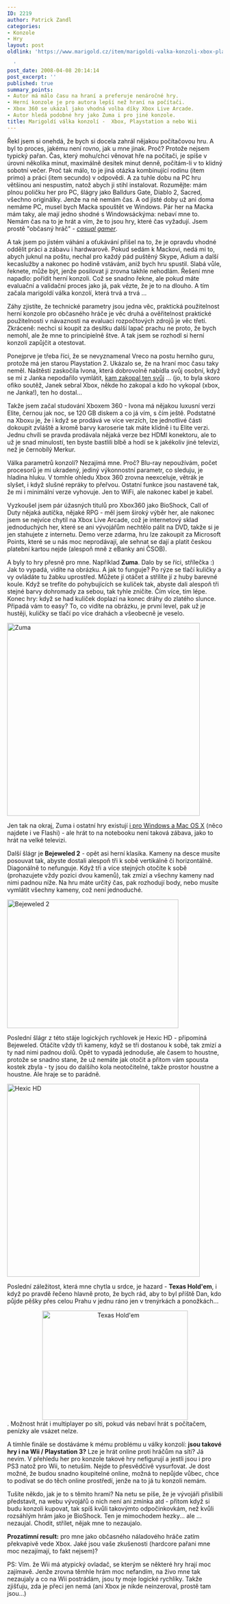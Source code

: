 ```yaml
---
ID: 2219
author: Patrick Zandl
categories:
- Konzole
- Hry
layout: post
oldlink: 'https://www.marigold.cz/item/marigoldi-valka-konzoli-xbox-playstation-a-nebo-wii

  '
post_date: 2008-04-08 20:14:14
post_excerpt: ''
published: true
summary_points:
- Autor má málo času na hraní a preferuje nenáročné hry.
- Herní konzole je pro autora lepší než hraní na počítači.
- Xbox 360 se ukázal jako vhodná volba díky Xbox Live Arcade.
- Autor hledá podobné hry jako Zuma i pro jiné konzole.
title: Marigoldí válka konzolí -  Xbox, Playstation a nebo Wii
---
```


Řekl jsem si onehdá, že bych si docela zahrál nějakou počítačovou hru. A byl to proces, jakému není rovno, jak u mne jinak. Proč? Protože nejsem typický pařan. Čas, který mohu/chci věnovat hře na počítači, je spíše v úrovni několika minut, maximálně desítek minut denně, počítám-li v to klidný sobotní večer. Proč tak málo, to je jiná otázka kombinující rodinu (item primo) a práci (item secundo) v odpovědi. A za tuhle dobu na PC hru většinou ani nespustím, natož abych ji stihl instalovat. Rozumějte: mám plnou poličku her pro PC, šlágry jako Balldurs Gate, Diablo 2, Sacred, všechno originálky. Jenže na ně nemám čas. A od jisté doby už ani doma nemáme PC, musel bych Macka spouštět ve Windows. Pár her na Macka mám taky, ale mají jedno shodné s Windowsáckýma: nebaví mne to. Nemám čas na to je hrát a vím, že to jsou hry, které čas vyžadují. Jsem prostě "občasný hráč" - <em><a href="http://en.wikipedia.org/wiki/Casual_gamer">casual gamer</a></em>.

A tak jsem po jistém váhání a oťukávání přišel na to, že je opravdu vhodné oddělit práci a zábavu i hardwarově. Pokud sedám k Mackovi, nedá mi to, abych juknul na poštu, nechal pro každý pád puštěný Skype, Adium a další kecaslužby a nakonec po hodině vstávám, aniž bych hru spustil. Slabá vůle, řeknete, může být, jenže posilovat ji zrovna takhle nehodlám. Řešení mne napadlo: pořídit herní konzoli. Což se snadno řekne, ale pokud máte evaluační a validační proces jako já, pak vězte, že je to na dlouho. A tím začala marigoldí válka konzolí, která trvá a trvá ... 

Záhy zjistíte, že technické parametry jsou jedna věc, praktická použitelnost herní konzole pro občasného hráče je věc druhá a ověřitelnost praktické použitelnosti v návaznosti na evaluaci rozpočtových zdrojů je věc třetí. Zkráceně: nechci si koupit za desítku další lapač prachu ne proto, že bych nemohl, ale že mne to principielně štve. A tak jsem se rozhodl si herní konzoli zapůjčit a otestovat. 
<!--more-->
Ponejprve je třeba říci, že se nevyznamenal Vreco na postu herního guru, protože má jen starou Playstation 2. Ukázalo se, že na hraní moc času taky neměl. Naštěstí zaskočila Ivona, která dobrovolně nabídla svůj osobní, když se mi z Janka nepodařilo vymlátit, <a href="http://www.stream.cz/video/58273-xbox-360-zadarmo-noisebrothers">kam zakopal ten svůj</a> ... (jo, to byla skoro ofiko soutěž, Janek sebral Xbox, někde ho zakopal a kdo ho vykopal (xbox, ne Janka!), ten ho dostal...

Takže jsem začal studování Xboxem 360 - Ivona má nějakou luxusní verzi Elite, černou jak noc, se 120 GB diskem a co já vím, s čím ještě. Podstatné na Xboxu je, že i když se prodává ve více verzích, lze jednotlivé části dokoupit zvláště a kromě barvy karoserie tak máte klidně i tu Elite verzi. Jednu chvíli se pravda prodávala nějaká verze bez HDMI konektoru, ale to už je snad minulostí, ten byste bastlili blbě a hodí se k jakékoliv jiné televizi, než je černobílý Merkur.

Válka parametrů konzolí? Nezajímá mne. Proč? Blu-ray nepoužívám, počet procesorů je mi ukradený, jediný výkonnostní parametr, co sleduju, je hladina hluku. V tomhle ohledu Xbox 360 zrovna neexceluje, větrák je slyšet, i když slušné repráky to přeřvou. Ostatní funkce jsou nastavené tak, že mi i minimální verze vyhovuje. Jen to WiFi, ale nakonec kabel je kabel. 

Vyzkoušel jsem pár úžasných titulů pro Xbox360 jako BioShock, Call of Duty nějaká autíčka, nějaké RPG - měl jsem široký výběr her, ale nakonec jsem se nejvíce chytil na Xbox Live Arcade, což je internetový sklad jednoduchých her, které se ani vývojářům nechtělo pálit na DVD, takže si je jen stahujete z internetu. Demo verze zdarma, hru lze zakoupit za Microsoft Points, které se u nás moc neprodávají, ale sehnat se dají a platit českou platební kartou nejde (alespoň mně z eBanky ani ČSOB).

A byly to hry přesně pro mne. Například <strong>Zuma</strong>. Dalo by se říci, střílečka :) Jak to vypadá, vidíte na obrázku. A jak to funguje? Po rýze se tlačí kuličky a vy ovládáte tu žabku uprostřed. Můžete jí otáčet a střílíte jí z huby barevné koule. Když se trefíte do pohybujících se kuliček tak, abyste dali alespoň tři stejné barvy dohromady za sebou, tak tyhle zničíte. Čím více, tím lépe. Konec hry: když se had kuliček doplazí na konec dráhy do zlatého slunce. Připadá vám to easy? To, co vidíte na obrázku, je první level, pak už je hustěji, kuličky se tlačí po více drahách a všeobecně je veselo. 

<img src="http://www.marigold.cz/wp-content/uploads//10EF3E5B-D6F0-468D-A55B-54ED3500421D.jpg" alt="Zuma" border="0" width="450"  />

Jen tak na okraj, Zuma i ostatní hry existují <a href="http://www.popcap.com/">i pro Windows a Mac OS X</a> (něco najdete i ve Flashi) - ale hrát to na notebooku není taková zábava, jako to hrát na velké televizi. 

Další šlágr je <strong>Bejeweled 2</strong> - opět asi herní klasika. Kameny na desce musíte posouvat tak, abyste dostali alespoň tři k sobě vertikálně či horizontálně. Diagonálně to nefunguje. Když tři a více stejných otočíte k sobě (prohazujete vždy pozici dvou kamenů), tak zmizí a všechny kameny nad nimi padnou níže. Na hru máte určitý čas, pak rozhodují body, nebo musíte vymlátit všechny kameny, což není jednoduché. 

<img src="http://www.marigold.cz/wp-content/uploads//F9AA60BF-DCB2-4257-A2B9-332569CE1F33.jpg" alt="Bejeweled 2" border="0" width="400" height="300" /> 

Poslední šlágr z této stáje logických rychlovek je Hexic HD - připomíná Bejeweled. Otáčíte vždy tři kameny, když se tři dostanou k sobě, tak zmizí a ty nad nimi padnou dolů. Opět to vypadá jednoduše, ale časem to houstne, protože se snadno stane, že už nemáte jak otočit a přitom vám spousta kostek zbyla - ty jsou do dalšího kola neotočitelné, takže prostor houstne a houstne. Ale hraje se to parádně. 

 <img src="http://www.marigold.cz/wp-content/uploads//227C1C47-BE05-4836-9A08-9B712E0E019D.jpg" alt="Hexic HD" border="0" width="450" />

Poslední záležitost, která mne chytla u srdce, je hazard - <strong>Texas Hold'em</strong>, i když po pravdě řečeno hlavně proto, že bych rád, aby to byl příště Dan, kdo půjde pěšky přes celou Prahu v jednu ráno jen v trenýrkách a ponožkách... <div style="text-align:center;"><img src="http://www.marigold.cz/wp-content/uploads//38C411F5-C197-4B1D-9A70-A088EB5895CC.jpg" alt="Texas Hold'em" border="0" width="340" height="255" /></div>. Možnost hrát i multiplayer po síti, pokud vás nebaví hrát s počítačem, penízky ale vsázet nelze. 

A tímhle finále se dostáváme k mému problému u války konzolí: <strong>jsou takové hry i na Wii / Playstation 3?</strong> Lze je hrát online proti hráčům na síti? Já nevím. V přehledu her pro konzole takové hry nefigurují a jestli jsou i pro PS3 natož pro Wii, to netuším. Nejde to přesvědčivě vysurfovat. Je dost možné, že budou snadno koupitelné online, možná to nepůjde vůbec, chce to podívat se do těch online prostředí, jenže na to já tu konzoli nemám. 

Tušíte někdo, jak je to s těmito hrami? Na netu se píše, že je vývojáři přislíbili představit, na webu vývojářů o nich není ani zmínka atd - přitom když si budu konzoli kupovat, tak spíš kvůli takovýmto odpočinkovkám, než kvůli rozsáhlým hrám jako je BioShock. Ten je mimochodem hezky... ale ... nezaujal. Chodit, střílet, nějak mne to nezaujalo. 

<strong>Prozatimní result:</strong> pro mne jako občasného náladového hráče zatím překvapivě vede Xbox. Jaké jsou vaše zkušenosti (hardcore pařani mne moc nezajímají, to fakt nejsem)?

PS: Vím. že Wii má atypický ovladač, se kterým se některé hry hrají moc zajímavě. Jenže zrovna těmhle hrám moc nefandím, na živo mne tak nezaujaly a co na Wii postrádám, jsou ty moje logické rychlíky. Takže zjišťuju, zda je přeci jen nemá (ani Xbox je nikde neinzeroval, prostě tam jsou...)